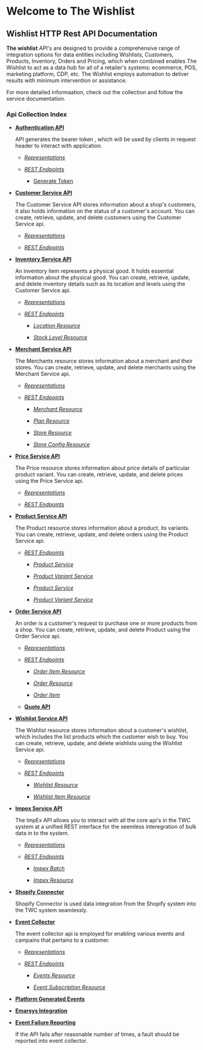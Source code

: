 # **Welcome to The Wishlist**


## **Wishlist HTTP Rest API Documentation**

**The wishlist** API's are designed to provide a comprehensive range of integration options for data entities including Wishlists, Customers, Products, Inventory, Orders and Pricing, which when combined enables The Wishlist to act as a data hub for all of a retailer's systems: ecommerce, POS, marketing platform, CDP, etc.  The Wishlist  employs automation to deliver results with minimum intervention or assistance.  

For more detailed informaation, check out the collection and follow the service documentation.


### Api Collection Index


- [**Authentication API**](authenticationsvcApi.md#authentication-api)	

	API generates the bearer token , which will be used by clients in request header to interact with application.
	
	- [*Representations*](authenticationsvcApi.md#representations)

	- [*REST Endpoints*](authenticationsvcApi.md#rest-endpoints)

		- [Generate Token](authenticationsvcApi.md#generate-token)
		
      


- [**Customer Service API**](customersvcApi.md#customer-api)
  
  The Customer Service API stores information about a shop's customers, it also holds information on the status of a customer's account. You can create, retrieve, update, and delete customers using the Customer Service api.
  
    - [*Representations*](customersvcApi.md#representations)
  
    - [*REST Endpoints*](customersvcApi.md#rest-endpoints)
  


- [**Inventory Service API**](inventorySvcAPI.md#inventory-api)
  
  An inventory item represents a physical good. It holds essential information about the physical good. You can create, retrieve, update, and delete inventory details such as its location and levels using the Customer Service api.


    - [*Representations*](inventorySvcAPI.md#representations)
    
    - [*REST Endpoints*](inventorySvcAPI.md#rest-endpoints)
    
      - [*Location Resource*](inventorySvcAPI.md#location-resource)

      - [*Stock Level Resource*](inventorySvcAPI.md#stock-level-resource)


- [**Merchant Service API**](merchantsSvcAPI.md#merchants-api)
  
  The Merchants resource stores information about a merchant and their stores. You can create, retrieve, update, and delete merchants using the Merchant Service api.

  - [*Representations*](merchantsSvcAPI.md#representations)

  - [*REST Endpoints*](merchantsSvcAPI.md#rest-endpoints)
    
    - [*Merchant Resource*](merchantsSvcAPI.md#merchant-resource)
    
    - [*Plan Resource*](merchantsSvcAPI.md#plan-resource)
    
    - [*Store Resource*](merchantsSvcAPI.md#store-resource)
    
    - [*Store Config Resource*](merchantsSvcAPI.md#store-config-resource)

  
- [**Price Service API**](priceSvcAPI.md#price-api)
  
  The Price resource stores information about price details of particular product variant. You can create, retrieve, update, and delete prices using the Price Service api.

    - [*Representations*](priceSvcAPI.md#representations)

    - [*REST Endpoints*](priceSvcAPI.md#rest-endpoints)


- [**Product Service API**](productsvcAPI.md#product-api)

    The Product resource stores information about a product, its variants. You can create, retrieve, update, and delete orders using the Product Service api.
    
  - [*REST Endpoints*](productsvcAPI.md#rest-endpoints)

      - [*Product Service*](productsvcAPI.md#product-service)
         
      - [*Product Variant Service*](productsvcAPI.md#product-variant-service)
     
       - [*Product Service*](productsvcAPI.md#product-service)
     
       - [*Product Variant Service*](productsvcAPI.md#product-variant-service)
     

- [**Order Service API**](ordersSvcApi.md#order-svc-api)

    An order is a customer's request to purchase one or more products from a shop. You can create, retrieve, update, and delete Product using the Order Service api.

    - [*Representations*](ordersSvcApi.md#representations)

    - [*REST Endpoints*](ordersSvcApi.md#rest-endpoints)

      - [*Order Item Resource*](ordersSvcApi.md#order-item-resource)

      - [*Order Resource*](ordersSvcApi.md#order-resource)

      - [*Order Item*](ordersSvcApi.md#order-item)

    - [**Quote API**](quotesvcApi.md#Quote-api)

- [**Wishlist Service API**](wishlistSvcAPI.md#wishlist-api)
  
  The Wishlist resource stores information about a customer's wishlist, which includes the list products which the customer wish to buy. You can create, retrieve, update, and delete wishlists using the Wishlist Service api.

   - [*Representations*](wishlistSvcAPI.md#representations)

  - [*REST Endpoints*](wishlistSvcAPI.md#rest-endpoints)

    - [*Wishlist Resource*](wishlistSvcAPI.md#wishlist-resource)

    - [*Wishlist Item Resource*](wishlistSvcAPI.md#wishlist-item-resource)
 


- [**Impex Service API**](impexAPI.md#impex-api)

    The ImpEx API allows you to interact with all the core api's in the TWC system at a unified REST interface for the seemless interegration of bulk data in to the system. 

  - [*Representations*](impexAPI.md#representations)

  - [*REST Endpoints*](impexAPI.md#rest-endpoints)

    - [*Impex Batch*](impexAPI.md#impex-resource)

    - [*Impex Resource*](impexAPI.md#impex-resource)



- [**Shopify Connector**](ShopifyConnector.md#shopify-connect)
  
  Shopify Connector is used data integration from the Shopify system into the TWC system seamlessly.

- [**Event Collector**](eventcollectorAPI.md#event-collector-api)

    The event collector api is employed for enabling various events and campains that pertains to a customer.
    
    - [*Representations*](eventcollectorAPI.md#representations)

    - [*REST Endpoints*](eventcollectorAPI.md#rest-endpoints)

      - [*Events  Resource*](eventcollectorAPI.md#events--resource)

      - [*Event Subscription Resource*](eventcollectorAPI.md#event-subscription-resource)


- [**Platform Generated Events**](platformgeneratedevents.md#platform-generated-messages)


- [**Emarsys Integration**](emarsysIntegration.md#emarsys-integration)

- [**Event Failure Reporting**](apiFails.md#event-collector-api)

     If the API fails after reasonable number of times, a fault should be reported into event collector.

